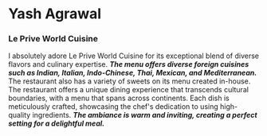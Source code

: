 # Yash Agrawal
### Le Prive World Cuisine
I absolutely adore Le Prive World Cuisine for its exceptional blend of diverse flavors and culinary expertise. ***The menu offers diverse foreign cuisines such as Indian, Italian, Indo-Chinese, Thai, Mexican, and Mediterranean.*** The restaurant also has a variety of sweets on its menu created in-house. The restaurant offers a unique dining experience that transcends cultural boundaries, with a menu that spans across continents. Each dish is meticulously crafted, showcasing the chef's dedication to using high-quality ingredients. ***The ambiance is warm and inviting, creating a perfect setting for a delightful meal.***